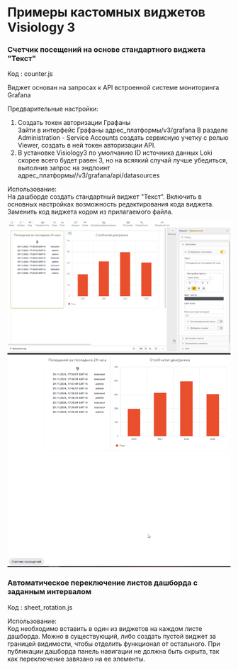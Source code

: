 # Примеры кастомных виджетов Visiology 3

### Счетчик посещений на основе стандартного виджета "Текст"

Код : counter.js

Виджет основан на запросах к API встроенной системе мониторинга Grafana

Предварительные настройки:
1. Создать токен авторизации Графаны  
Зайти в интерфейс Графаны адрес_платформы/v3/grafana
В разделе Administration - Service Accounts создать сервисную учетку с ролью Viewer, создать в ней токен авторизации API.
2. В установке Visiology3 по умолчанию ID источника данных Loki скорее всего будет равен 3, но на всяякий случай лучше убедиться, выполнив запрос на эндпоинт адрес_платформы//v3/grafana/api/datasources

Использование:  
На дашборде создать стандартный виджет "Текст".
Включить в основных настройках возможность редактирования кода виджета.
Заменить код виджета кодом из прилагаемого файла.

![Counter1](img/counter1.png)
![Counter2](img/counter2.png)

### Автоматическое переключение листов дашборда с заданным интервалом

Код : sheet_rotation.js

Использование:  
Код необходимо вставить в один из виджетов на каждом листе дашборда.
Можно в существующий, либо создать пустой виджет за границей видимости, чтобы отделить функционал от остального.
При публикации дашборда панель навигации не должна быть скрыта, так как переключение завязано на ее элементы.